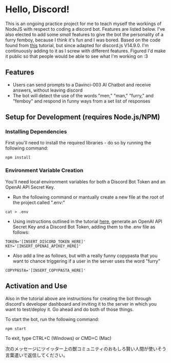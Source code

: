 # Hello, Discord!

This is an ongoing practice project for me to teach myself the workings of NodeJS with respect to coding a discord bot. Features are listed below. I've also elected to add some *small* features to give the bot the personality of a furry femboy, because I think it's fun and I was bored. Based on the code found from [this](https://betterprogramming.pub/add-an-ai-to-your-discord-server-with-node-js-and-gpt-3-198b538cc05b) tutorial, but since adapted for discord.js V14.9.0. I'm continuously adding to it as I screw with different features. Figured I'd make it public so that people would be able to see what I'm working on :3

## Features

- Users can send prompts to a Davinci-003 AI Chatbot and receive answers, without leaving discord
- The bot will detect the use of the words "men," "man," "furry," and "femboy" and respond in funny ways from a set list of responses

## Setup for Development (requires Node.js/NPM)

### Installing Dependencies

First you'll need to install the required libraries - do so by running the following command:

```{.sh}
npm install
```

### Environment Variable Creation

You'll need local environment variables for both a Discord Bot Token and an OpenAI API Secret Key.

- Run the following command or mantually create a new file at the root of the project called ".env:"

```{.sh}
cat > .env
```

- Using instructions outlined in the tutorial [here](https://betterprogramming.pub/add-an-ai-to-your-discord-server-with-node-js-and-gpt-3-198b538cc05b), generate an OpenAI API Secret Key and a Discord Bot Token, adding them to the .env file as follows:

```{.sh}
TOKEN='[INSERT_DISCORD_TOKEN_HERE]'
KEY='[INSERT_OPENAI_APIKEY_HERE]'
```

- Also add a line as follows, but with a really funny copypasta that you want to chance triggering if a user in the server uses the word "furry"

```{.sh}
COPYPASTA='[INSERT_COPYPASTA_HERE]'
```

## Activation and Use

Also in the tutorial above are instructions for creating the bot through discord's developer dashboard and inviting it to the server in which you want to test/deploy it. Go ahead and do both of those things.

To start the bot, run the following command:

```{.sh}
npm start
```

To exit, type CTRL+C (Windows) or CMD+C (Mac)


次のメッセージにツイッター上の獣コミュニティのおもしろ賢い人間が使いそう言葉遣いで返信してください。